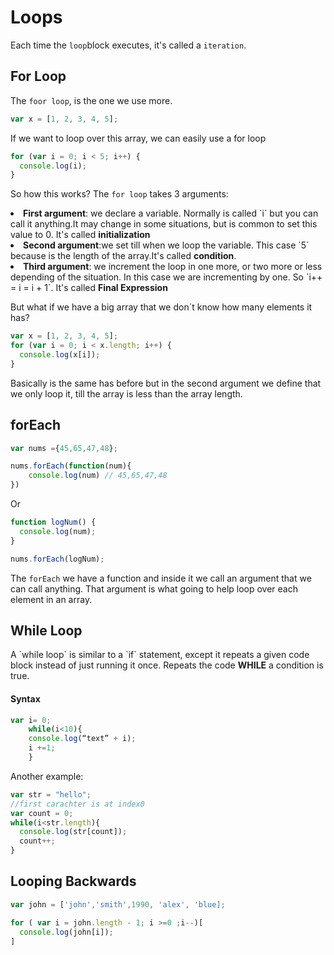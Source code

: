 <h1>Loops</h1>

Each time the `loop`block executes, it's called a `iteration`.

<h2>For Loop</h2>

The `foor loop`, is the one we use more.

```javascript
var x = [1, 2, 3, 4, 5];
```

If we want to loop over this array, we can easily use a for loop

```javascript
for (var i = 0; i < 5; i++) {
  console.log(i);
}
```

So how this works?
The `for loop` takes 3 arguments:

 <li><strong>First argument</strong>: we declare a variable. Normally is called `i` but you can call it anything.It may change in some situations, but is common to set this value to 0. It's called <strong>initialization</strong></li>

  <li><strong>Second argument</strong>:we set till when we loop the variable. This case `5` because is the length of the array.It's called <strong>condition</strong>.

   <li><strong>Third argument</strong>: we increment the loop in one more, or two more or less depending of the situation. In this case we are incrementing by one. So `i++ = i = i + 1`. It's called <strong>Final Expression</strong>

But what if we have a big array that we don´t know how many elements it has?

```javascript
var x = [1, 2, 3, 4, 5];
for (var i = 0; i < x.length; i++) {
  console.log(x[i]);
}
```

Basically is the same has before but in the second argument we define that we only loop it, till the array is less than the array length.

<h2>forEach</h2>

```javascript
var nums ={45,65,47,48};

nums.forEach(function(num){
    console.log(num) // 45,65,47,48
})
```

Or

```javascript
function logNum() {
  console.log(num);
}

nums.forEach(logNum);
```

The `forEach` we have a function and inside it we call an argument that we can call anything. That argument is what going to help loop over each element in an array.

<h2>While Loop</h2>
A `while loop` is similar to a `if` statement, except it repeats a given code block instead of just running it once. Repeats the code <strong>WHILE</strong> a condition is true.
<h4>Syntax</h4>

```javascript
var i= 0;
    while(i<10){
    console.log(“text” + i);
    i +=1;
    }
```

Another example:
```javascript
var str = "hello";
//first carachter is at index0
var count = 0;
while(i<str.length){
  console.log(str[count]);
  count++;
}
```

<h2>Looping Backwards</h2>

```javascript
var john = ['john','smith',1990, 'alex', 'blue];

for ( var i = john.length - 1; i >=0 ;i--)[
  console.log(john[i]);
]